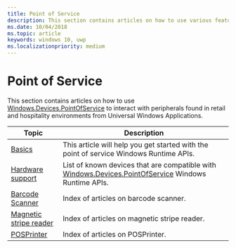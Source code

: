 ```yaml
---
title: Point of Service
description: This section contains articles on how to use various features of the Point of Service namespace.
ms.date: 10/04/2018
ms.topic: article
keywords: windows 10, uwp
ms.localizationpriority: medium
---
```

# Point of Service
This section contains articles on how to use [Windows.Devices.PointOfService](/uwp/api/windows.devices.pointofservice) to interact with peripherals found in retail and hospitality environments from Universal Windows Applications.

| Topic | Description |
|------|------------|
| [Basics](pos-basics.md) | This article will help you get started with the point of service Windows Runtime APIs. |
| [Hardware support](pos-device-support.md) | List of known devices that are compatible with [Windows.Devices.PointOfService](/uwp/api/Windows.Devices.PointOfService) Windows Runtime APIs. |
| [Barcode Scanner](pos-barcodescanner.md) | Index of articles on barcode scanner. |
| [Magnetic stripe reader](pos-magnetic-stripe-reader.md) | Index of articles on magnetic stripe reader.
| [POSPrinter](pos-printer.md) | Index of articles on POSPrinter. |